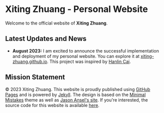 # Xiting Zhuang - Personal Website

Welcome to the official website of **Xiting Zhuang**.

## Latest Updates and News

- **August 2023:** I am excited to announce the successful implementation and deployment of my personal website. You can explore it at [xiting-zhuang.github.io](https://xiting-zhuang.github.io). This project was inspired by [Hanlin Cai](https://github.com/GuangLun2000/GuangLun2000.github.io).

## Mission Statement

&copy; 2023 Xiting Zhuang. This website is proudly published using [GitHub Pages](https://pages.github.com/) and is powered by [Jekyll](https://jekyllrb.com/). The design is based on the [Minimal Mistakes](https://mademistakes.com/) theme as well as [Jason Ansel's site](https://github.com/jansel/jansel.github.io). If you're interested, the source code for this website is available [here](https://github.com/GuangLun2000/GuangLun2000.github.io).
